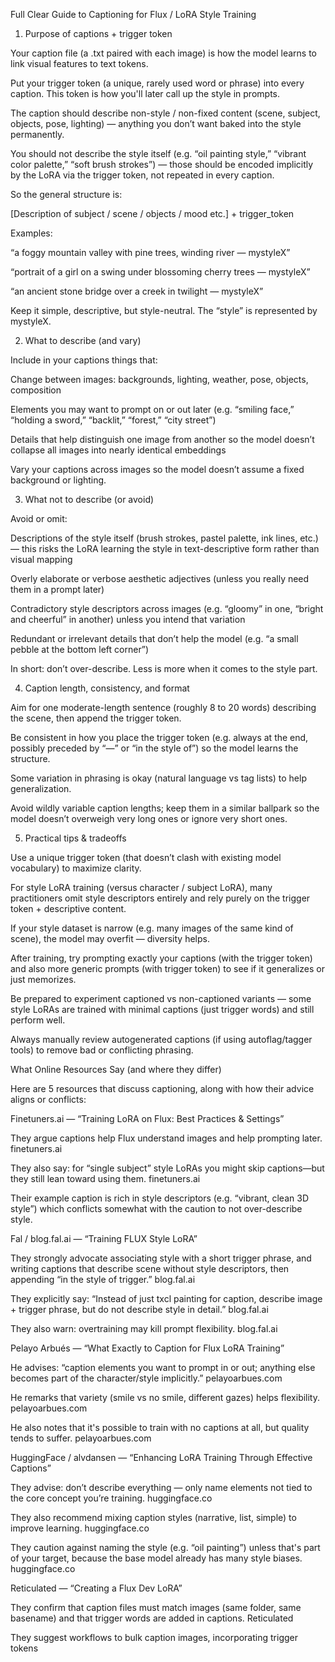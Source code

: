 Full Clear Guide to Captioning for Flux / LoRA Style Training

1. Purpose of captions + trigger token

Your caption file (a .txt paired with each image) is how the model learns to link visual features to text tokens.

Put your trigger token (a unique, rarely used word or phrase) into every caption. This token is how you'll later call up the style in prompts.

The caption should describe non-style / non-fixed content (scene, subject, objects, pose, lighting) — anything you don’t want baked into the style permanently.

You should not describe the style itself (e.g. “oil painting style,” “vibrant color palette,” “soft brush strokes”) — those should be encoded implicitly by the LoRA via the trigger token, not repeated in every caption.

So the general structure is:

[Description of subject / scene / objects / mood etc.] + trigger_token

Examples:

“a foggy mountain valley with pine trees, winding river — mystyleX”

“portrait of a girl on a swing under blossoming cherry trees — mystyleX”

“an ancient stone bridge over a creek in twilight — mystyleX”

Keep it simple, descriptive, but style-neutral. The “style” is represented by mystyleX.

2. What to describe (and vary)

Include in your captions things that:

Change between images: backgrounds, lighting, weather, pose, objects, composition

Elements you may want to prompt on or out later (e.g. “smiling face,” “holding a sword,” “backlit,” “forest,” “city street”)

Details that help distinguish one image from another so the model doesn’t collapse all images into nearly identical embeddings

Vary your captions across images so the model doesn’t assume a fixed background or lighting.

3. What not to describe (or avoid)

Avoid or omit:

Descriptions of the style itself (brush strokes, pastel palette, ink lines, etc.) — this risks the LoRA learning the style in text-descriptive form rather than visual mapping

Overly elaborate or verbose aesthetic adjectives (unless you really need them in a prompt later)

Contradictory style descriptors across images (e.g. “gloomy” in one, “bright and cheerful” in another) unless you intend that variation

Redundant or irrelevant details that don’t help the model (e.g. “a small pebble at the bottom left corner”)

In short: don’t over-describe. Less is more when it comes to the style part.

4. Caption length, consistency, and format

Aim for one moderate-length sentence (roughly 8 to 20 words) describing the scene, then append the trigger token.

Be consistent in how you place the trigger token (e.g. always at the end, possibly preceded by “—” or “in the style of”) so the model learns the structure.

Some variation in phrasing is okay (natural language vs tag lists) to help generalization.

Avoid wildly variable caption lengths; keep them in a similar ballpark so the model doesn’t overweigh very long ones or ignore very short ones.

5. Practical tips & tradeoffs

Use a unique trigger token (that doesn’t clash with existing model vocabulary) to maximize clarity.

For style LoRA training (versus character / subject LoRA), many practitioners omit style descriptors entirely and rely purely on the trigger token + descriptive content.

If your style dataset is narrow (e.g. many images of the same kind of scene), the model may overfit — diversity helps.

After training, try prompting exactly your captions (with the trigger token) and also more generic prompts (with trigger token) to see if it generalizes or just memorizes.

Be prepared to experiment captioned vs non-captioned variants — some style LoRAs are trained with minimal captions (just trigger words) and still perform well.

Always manually review autogenerated captions (if using autoflag/tagger tools) to remove bad or conflicting phrasing.

What Online Resources Say (and where they differ)

Here are 5 resources that discuss captioning, along with how their advice aligns or conflicts:

Finetuners.ai — “Training LoRA on Flux: Best Practices & Settings”

They argue captions help Flux understand images and help prompting later.
finetuners.ai

They also say: for “single subject” style LoRAs you might skip captions—but they still lean toward using them.
finetuners.ai

Their example caption is rich in style descriptors (e.g. “vibrant, clean 3D style”) which conflicts somewhat with the caution to not over-describe style.

Fal / blog.fal.ai — “Training FLUX Style LoRA”

They strongly advocate associating style with a short trigger phrase, and writing captions that describe scene without style descriptors, then appending “in the style of trigger.”
blog.fal.ai

They explicitly say: “Instead of just txcl painting for caption, describe image + trigger phrase, but do not describe style in detail.”
blog.fal.ai

They also warn: overtraining may kill prompt flexibility.
blog.fal.ai

Pelayo Arbués — “What Exactly to Caption for Flux LoRA Training”

He advises: “caption elements you want to prompt in or out; anything else becomes part of the character/style implicitly.”
pelayoarbues.com

He remarks that variety (smile vs no smile, different gazes) helps flexibility.
pelayoarbues.com

He also notes that it's possible to train with no captions at all, but quality tends to suffer.
pelayoarbues.com

HuggingFace / alvdansen — “Enhancing LoRA Training Through Effective Captions”

They advise: don’t describe everything — only name elements not tied to the core concept you’re training.
huggingface.co

They also recommend mixing caption styles (narrative, list, simple) to improve learning.
huggingface.co

They caution against naming the style (e.g. “oil painting”) unless that's part of your target, because the base model already has many style biases.
huggingface.co

Reticulated — “Creating a Flux Dev LoRA”

They confirm that caption files must match images (same folder, same basename) and that trigger words are added in captions.
Reticulated

They suggest workflows to bulk caption images, incorporating trigger tokens
